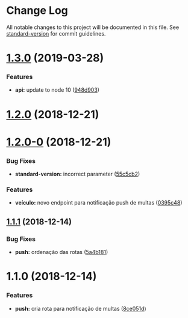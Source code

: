 # Change Log

All notable changes to this project will be documented in this file. See [standard-version](https://github.com/conventional-changelog/standard-version) for commit guidelines.

<a name="1.3.0"></a>
# [1.3.0](https://github.com/prodest/api-detran/compare/v1.2.0...v1.3.0) (2019-03-28)


### Features

* **api:** update to node 10 ([948d903](https://github.com/prodest/api-detran/commit/948d903))



<a name="1.2.0"></a>
# [1.2.0](https://github.com/prodest/api-detran/compare/v1.2.0-0...v1.2.0) (2018-12-21)



<a name="1.2.0-0"></a>
# [1.2.0-0](https://github.com/prodest/api-detran/compare/v1.1.1...v1.2.0-0) (2018-12-21)


### Bug Fixes

* **standard-version:** incorrect parameter ([55c5cb2](https://github.com/prodest/api-detran/commit/55c5cb2))


### Features

* **veículo:** novo endpoint para notificação push de multas ([0395c48](https://github.com/prodest/api-detran/commit/0395c48))



<a name="1.1.1"></a>
## [1.1.1](https://github.com/prodest/api-detran/compare/v1.1.0...v1.1.1) (2018-12-14)


### Bug Fixes

* **push:** ordenação das rotas ([5a4b181](https://github.com/prodest/api-detran/commit/5a4b181))



<a name="1.1.0"></a>
# 1.1.0 (2018-12-14)


### Features

* **push:** cria rota para notificação de multas ([8ce051d](https://github.com/prodest/api-detran/commit/8ce051d))
